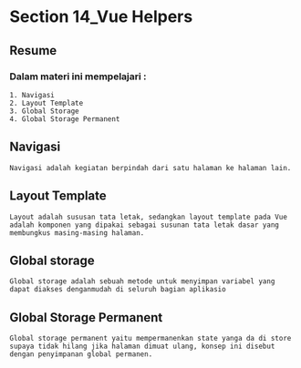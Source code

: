 # Section 14_Vue Helpers
## Resume

### Dalam materi ini mempelajari :
	1. Navigasi
	2. Layout Template
	3. Global Storage
	4. Global Storage Permanent
	
## Navigasi
	Navigasi adalah kegiatan berpindah dari satu halaman ke halaman lain.

## Layout Template
	Layout adalah sususan tata letak, sedangkan layout template pada Vue adalah komponen yang dipakai sebagai susunan tata letak dasar yang membungkus masing-masing halaman.
	
## Global storage
	Global storage adalah sebuah metode untuk menyimpan variabel yang dapat diakses denganmudah di seluruh bagian aplikasio

## Global Storage Permanent
    Global storage permanent yaitu mempermanenkan state yanga da di store supaya tidak hilang jika halaman dimuat ulang, konsep ini disebut dengan penyimpanan global permanen.
